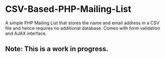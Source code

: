 CSV-Based-PHP-Mailing-List
==========================

A simple PHP Mailing List that stores the name and email address in a CSV file and hence requires no additional database. Comes with form validation and AJAX interface.

## Note: This is a work in progress.